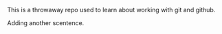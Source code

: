 This is a throwaway repo used to learn about working with git and github.

Adding another scentence.
